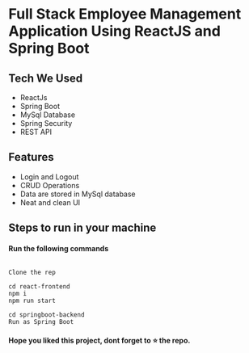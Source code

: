
# Full Stack Employee Management Application Using ReactJS and Spring Boot


## Tech We Used

- ReactJs
- Spring Boot
- MySql Database
- Spring Security
- REST API

## Features

- Login and Logout
- CRUD Operations
- Data are stored in MySql database
- Neat and clean UI

## Steps to run in your machine

#### Run the following commands
```

Clone the rep

cd react-frontend
npm i
npm run start

cd springboot-backend
Run as Spring Boot
```




#### Hope you liked this project, dont forget to ⭐ the repo.
